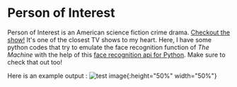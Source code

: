 # Person of Interest
Person of Interest is an American science fiction crime drama. [Checkout the show!](https://www.netflix.com/title/70197042) It's one of the closest TV shows to my heart. Here, I have some python codes that try to emulate the face recognition function of _The Machine_ with the help of this [face recognition api for Python](https://github.com/ageitgey/face_recognition). Make sure to check that out too!

Here is an example output :
![test image](https://drive.google.com/open?id=1cUZ-L-a-DV50QkE435aqaXswFGylbZtk "Test image"){:height="50%" width="50%"}
